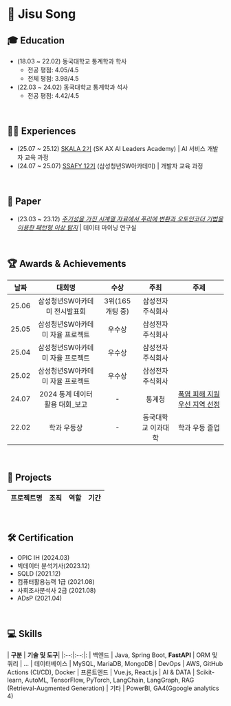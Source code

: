 # 👋 Jisu Song 

## 🎓 Education
- (18.03 ~ 22.02) 동국대학교 통계학과 학사 
	- 전공 평점: 4.05/4.5
	- 전체 평점: 3.98/4.5
- (22.03 ~ 24.02) 동국대학교 통계학과 석사
	- 전공 평점: 4.42/4.5

<br>

## 🏃‍♂️ Experiences
- (25.07 ~ 25.12) [SKALA 2기](https://skala.co.kr/) (SK AX AI Leaders Academy) | AI 서비스 개발자 교육 과정 
- (24.07 ~ 25.07) [SSAFY 12기](https://ssafy.com/) (삼성청년SW아카데미) | 개발자 교육 과정

<br>

## 📑 Paper
- (23.03 ~ 23.12) *[주기성을 가진 시계열 자료에서
푸리에 변환과 오토인코더 기법을 이용한
패턴형 이상 탐지](https://dcol.dongguk.edu/public_resource/pdf/000000087972_20250923102926.pdf)* | 데이터 마이닝 연구실

<br>

## 🏆 Awards & Achievements
|**날짜**|**대회명**|**수상**|**주최**|**주제**|
|:--:|:--:|:--:|:--:|:--:|
|25.06|삼성청년SW아카데미 전시발표회|3위(165개팅 중)|삼성전자주식회사|[]()
|25.05|삼성청년SW아카데미 자율 프로젝트|우수상|삼성전자주식회사|[]()
|25.04|삼성청년SW아카데미 자율 프로젝트|우수상|삼성전자주식회사|[]()
|25.02|삼성청년SW아카데미 자율 프로젝트|우수상|삼성전자주식회사|[]()
|24.07|2024 통계 데이터 활용 대회_보고| - |통계청|[폭염 피해 지원 우선 지역 선정]()
|22.02|학과 우등상|-|동국대학교 이과대학|학과 우등 졸업

<br>

## 💝 Projects
|**프로젝트명**|**조직**|**역할**|**기간**|
|:--:|:--:|:--:|:--:|

<br>


## 🛠️ Certification 
- OPIC IH (2024.03)
- 빅데이터 분석기사(2023.12)
- SQLD (2021.12)
- 컴퓨터활용능력 1급 (2021.08)
- 사회조사분석사 2급 (2021.08)
- ADsP (2021.04)

<br>

## 💻 Skills
| **구분** | **기술 및 도구**|
|:--:|:--:|:
| 백엔드 | Java, Spring Boot, **FastAPI**
| ORM 및 쿼리 |	...
| 데이터베이스 |	MySQL, MariaDB, MongoDB
| DevOps | AWS, GitHub Actions (CI/CD), Docker
| 프론트엔드 | Vue.js, React.js
| AI & DATA | Scikit-learn, AutoML, TensorFlow, PyTorch, LangChain, LangGraph, RAG (Retrieval-Augmented Generation)
| 기타 |	PowerBI, GA4(Ggoogle analytics 4)
